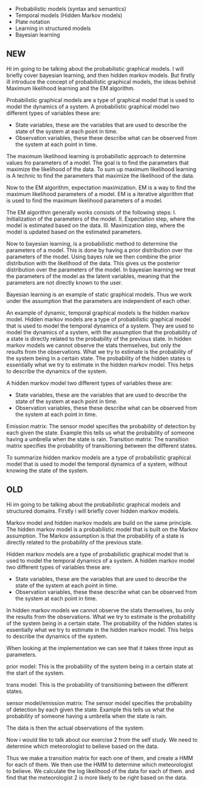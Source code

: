 -  Probabilistic models (syntax and semantics)
-  Temporal models (Hidden Markov models)
-  Plate notation
-  Learning in structured models
-  Bayesian learning


## NEW
Hi im going to be talking about the probabilistic graphical models. 
I will briefly cover bayesian learning, and then hidden markov models.
But firstly ill introduce the concept of probabilistic graphical models, the ideas behind Maximum likelihood learning and the EM algorithm.

Probabilistic graphical models are a type of graphical model that is used to model the dynamics of a system. A probabilistic graphical model two different types of variables these are: 
- State variables, these are the variables that are used to describe the state of the system at each point in time.
- Observation variables, these these describe what can be observed from the system at each point in time.

The maximum likelihood learning is probabilistic approach to determine values fro parameters of a model. The goal is to find the parameters that maximize the likelihood of the data. To sum up maximum likelihood learning is A technic to find the parameters that maximize the likelihood of the data. 

Now to the EM algorithm, expectation maximization. EM is a way to find the maximum likelihood parameters of a model. EM is a iterative algorithm that is used to find the maximum likelihood parameters of a model.

The EM algorithm generally works consists of the following steps:
I. Initialization of the parameters of the model.
II. Expectation step, where the model is estimated based on the data.
III. Maximization step, where the model is updated based on the estimated parameters.

Now to bayesian learning, is a probabilistic method to determine the parameters of a model. 
This is done by having a prior distribution over the parameters of the model. Using bayes rule we then combine the prior distribution with the likelihood of the data. This gives us the posterior distribution over the parameters of the model. In bayesian learning we treat the parameters of the model as the latent variables, meaning that the parameters are not directly known to the user. 

Bayesian learning is an example of static graphical models. Thus we work under the assumption that the parameters are independent of each other.

An example of dynamic, temporal graphical models is the hidden markov model.
Hidden markov models are a type of probabilistic graphical model that is used to model the temporal dynamics of a system.
They are used to model the dynamics of a system, with the assumption that the probability of a state is directly related to the probability of the previous state.
In hidden markov models we cannot observe the stats themselves, but only the results from the observations. What we try to estimate is the probability of the system being in a certain state. The probability of the hidden states is essentially what we try to estimate in the hidden markov model. This helps to describe the dynamics of the system.

A hidden markov model two different types of variables these are:
- State variables, these are the variables that are used to describe the state of the system at each point in time.
- Observation variables, these these describe what can be observed from the system at each point in time.

Emission matrix: The sensor model specifies the probability of detection by each given the state. Example this tells us what the probability of someone having a umbrella when the state is rain.
Transition matrix: The transition matrix specifies the probability of transitioning between the different states.

To summarize hidden markov models are a type of probabilistic graphical model that is used to model the temporal dynamics of a system, without knowing the state of the system.


## OLD

Hi im going to be talking about the probabilistic graphical models and structured domains. Firstly i will briefly cover hidden markov models.


Markov model and hidden markov models are build on the same principle. The hidden markov model is a probabilistic model that is built on the Markov assumption. The Markov assumption is that the probability of a state is directly related to the probability of the previous state.

Hidden markov models are a type of probabilistic graphical model that is used to model the temporal dynamics of a system. A hidden markov model two different types of variables these are:
- State variables, these are the variables that are used to describe the state of the system at each point in time.
- Observation variables, these these describe what can be observed from the system at each point in time.

In hidden markov models we cannot observe the stats themselves, bu only the results from the observations. What we try to estimate is the probability of the system being in a certain state. The probability of the hidden states is essentially what we try to estimate in the hidden markov model. This helps to describe the dynamics of the system.

When looking at the implementation we can see that it takes three input as parameters.

prior model: This is the probability of the system being in a certain state at the start of the system.

trans model: This is the probability of transitioning between the different states.

sensor model/emission matrix: The sensor model specifies the probability of detection by each given the state. Example this tells us what the probability of someone having a umbrella when the state is rain.

The data is then the actual observations of the system.

Now i would like to talk about our exercise 2 from the self study. We need to determine which meteorologist to believe based on the data.

Thus we make a transition matrix for each one of them, and create a HMM for each of them. We then use the HMM to determine which meteorologist to believe. We calculate the log likelihood of the data for each of them. and find that the meteorologist 2 is more likely to be right based on the data.


